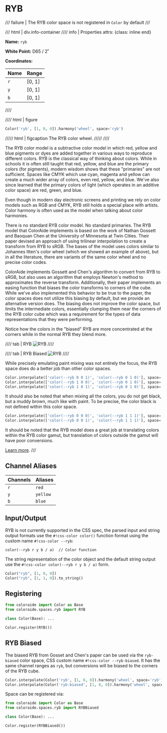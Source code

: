 # RYB

/// failure | The RYB color space is not registered in `Color` by default
///

/// html | div.info-container
//// info | Properties
    attrs: {class: inline end}

**Name:** `ryb`

**White Point:** D65 / 2˚

**Coordinates:**

Name | Range
---- | -----
`r`  | [0, 1]
`y`  | [0, 1]
`b`  | [0, 1]

////

//// html | figure

```py play wheel
Color('ryb', [1, 0, 0]).harmony('wheel', space='ryb')
```
///// html | figcaption
The RYB color wheel.
/////
////

The RYB color model is a subtractive color model in which red, yellow and blue pigments or dyes are added together
in various ways to reproduce different colors. RYB is the classical way of thinking about colors. While in schools it
is often still taught that red, yellow, and blue are the primary colors (for pigments), modern wisdom shows that these
"primaries" are not sufficient. Spaces like CMYK which use cyan, magenta and yellow can create a much wider array of
colors, even red, yellow, and blue. We've also since learned that the primary colors of light (which operates in an
additive color space) are red, green, and blue.

Even though in modern day electronic screens and printing we rely on color models such as RGB and CMYK, RYB still holds
a special place with artists. Color harmony is often used as the model when talking about color harmonies.

There is no standard RYB color model. No standard primaries. The RYB model that ColorAide implements is based on the
work of Nathan Gossett and Baoquan Chen at the University of Minnesota at Twin Cities. Their paper devised an approach
of using trilinear interpolation to create a transform from RYB to sRGB. The bases of the model uses colors similar to
Johannes Itten's color wheel (which we showed an example of above), but in all the literature, there are variants of the
same color wheel and no precise color codes.

ColorAide implements Gossett and Chen's algorithm to convert from RYB to sRGB, but also uses an algorithm that employs
Newton's method to approximates the reverse transform. Additionally, their paper implements an easing function that
biases the color transforms to corners of the cube. While we've also implemented this behavior to be true to the paper,
the color spaces does not utilize this biasing by default, but we provide an alternative version does. The biasing
does not improve the color space, but limits the intermediate colors, essentially clumping them near the corners of the
RYB color cube which was a requirement for the types of data representations that they were performing.

Notice how the colors in the "biased" RYB  are more concentrated at the corners while in the normal RYB they blend more.

//// tab | RYB
![RYB](../images/ryb-3d.png)
////

//// tab | RYB Biased
![RYB](../images/ryb-biased-3d.png)
////


While precisely emulating paint mixing was not entirely the focus, the RYB space does do a better job than other color
spaces.

```py play
Color.interpolate(['color(--ryb 0 0 1)', 'color(--ryb 0 1 0)'], space='ryb')
Color.interpolate(['color(--ryb 1 0 0)', 'color(--ryb 0 1 0)'], space='ryb')
Color.interpolate(['color(--ryb 1 0 1)', 'color(--ryb 0 1 0)'], space='ryb')
```

It should also be noted that when mixing all the colors, you do not get black, but a muddy brown, much like with
paint. To be precise, the color black is not defined within this color space.

```py play
Color.interpolate(['color(--ryb 0 0 0)', 'color(--ryb 1 1 1)'], space='ryb')
Color.interpolate(['color(--ryb 0 0 1)', 'color(--ryb 1 1 1)'], space='ryb')
```

It should be noted that the RYB model does a great job at translating colors within the RYB color gamut, but translation
of colors outside the gamut will have poor conversions.

[Learn more](http://bahamas10.github.io/ryb/assets/ryb.pdf).
///

## Channel Aliases

Channels | Aliases
-------- | -------
`r`      | `red`
`y`      | `yellow`
`b`      | `blue`

## Input/Output

RYB is not currently supported in the CSS spec, the parsed input and string output formats use the
`#!css-color color()` function format using the custom name `#!css-color --ryb`:

```css-color
color(--ryb r y b / a)  // Color function
```

The string representation of the color object and the default string output use the
`#!css-color color(--ryb r y b / a)` form.

```py play
Color("ryb", [1, 0, 0])
Color("ryb", [1, 1, 0]).to_string()
```

## Registering

```py
from coloraide import Color as Base
from coloraide.spaces.ryb import RYB

class Color(Base): ...

Color.register(RYB())
```

## RYB Biased

The biased RYB from Gosset and Chen's paper can be used via the `ryb-biased` color space, CSS custom name
`#!css-color --ryb-biased`. It has the same channel ranges as `ryb`, but conversions will be biased to the corners of
the RYB cube.

```py play
Color.interpolate(Color('ryb', [1, 0, 0]).harmony('wheel', space='ryb'), space='ryb')
Color.interpolate(Color('ryb-biased', [1, 0, 0]).harmony('wheel', space='ryb-biased'), space='ryb-biased')
```

Space can be registered via:

```py
from coloraide import Color as Base
from coloraide.spaces.ryb import RYBBiased

class Color(Base): ...

Color.register(RYBBiased())
```
